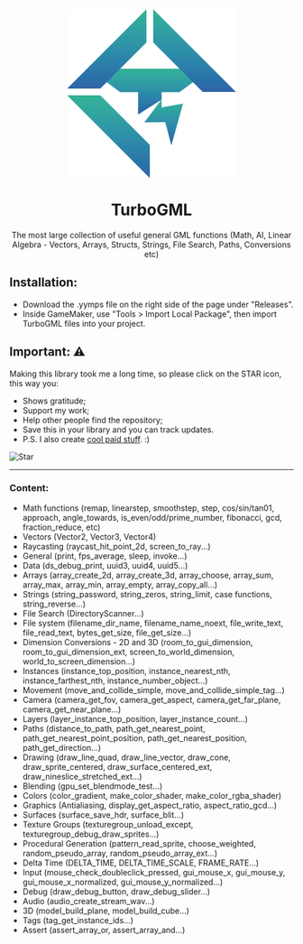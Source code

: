 
<p align="center"><img src="https://github.com/FoxyOfJungle/TurboGML/blob/main/ICON.png" style="display:block; margin:auto; width:300px"></p>
<h1 align="center">TurboGML</h1>

<p align="center">The most large collection of useful general GML functions (Math, AI, Linear Algebra - Vectors, Arrays, Structs, Strings, File Search, Paths, Conversions etc)</p>


## Installation:

* Download the .yymps file on the right side of the page under "Releases".
* Inside GameMaker, use "Tools > Import Local Package", then import TurboGML files into your project.

## Important: ⚠
Making this library took me a long time, so please click on the STAR icon, this way you:
* Shows gratitude;
* Support my work;
* Help other people find the repository;
* Save this in your library and you can track updates.
* P.S. I also create [cool paid stuff](https://foxyofjungle.itch.io). :)

![Star](https://user-images.githubusercontent.com/52144406/229738087-5aae0d44-cf98-4b1a-bc6b-a1d14ce69557.png)

----

### Content:

* Math functions (remap, linearstep, smoothstep, step, cos/sin/tan01, approach, angle_towards, is_even/odd/prime_number, fibonacci, gcd, fraction_reduce, etc)
* Vectors (Vector2, Vector3, Vector4)
* Raycasting (raycast_hit_point_2d, screen_to_ray...)
* General (print, fps_average, sleep, invoke...)
* Data (ds_debug_print, uuid3, uuid4, uuid5...)
* Arrays (array_create_2d, array_create_3d, array_choose, array_sum, array_max, array_min, array_empty, array_copy_all...)
* Strings (string_password, string_zeros, string_limit, case functions, string_reverse...)
* File Search (DirectoryScanner...)
* File system (filename_dir_name, filename_name_noext, file_write_text, file_read_text, bytes_get_size, file_get_size...)
* Dimension Conversions - 2D and 3D (room_to_gui_dimension, room_to_gui_dimension_ext, screen_to_world_dimension, world_to_screen_dimension...)
* Instances (instance_top_position, instance_nearest_nth, instance_farthest_nth, instance_number_object...)
* Movement (move_and_collide_simple, move_and_collide_simple_tag...)
* Camera (camera_get_fov, camera_get_aspect, camera_get_far_plane, camera_get_near_plane...)
* Layers (layer_instance_top_position, layer_instance_count...)
* Paths (distance_to_path, path_get_nearest_point, path_get_nearest_point_position, path_get_nearest_position, path_get_direction...)
* Drawing (draw_line_quad, draw_line_vector, draw_cone, draw_sprite_centered, draw_surface_centered_ext, draw_nineslice_stretched_ext...)
* Blending (gpu_set_blendmode_test...)
* Colors (color_gradient, make_color_shader, make_color_rgba_shader)
* Graphics (Antialiasing, display_get_aspect_ratio, aspect_ratio_gcd...)
* Surfaces (surface_save_hdr, surface_blit...)
* Texture Groups (texturegroup_unload_except, texturegroup_debug_draw_sprites...)
* Procedural Generation (pattern_read_sprite, choose_weighted, random_pseudo_array, random_pseudo_array_ext...)
* Delta Time (DELTA_TIME, DELTA_TIME_SCALE, FRAME_RATE...)
* Input (mouse_check_doubleclick_pressed, gui_mouse_x, gui_mouse_y, gui_mouse_x_normalized, gui_mouse_y_normalized...)
* Debug (draw_debug_button, draw_debug_slider...)
* Audio (audio_create_stream_wav...)
* 3D (model_build_plane, model_build_cube...)
* Tags (tag_get_instance_ids...)
* Assert (assert_array_or, assert_array_and...)
